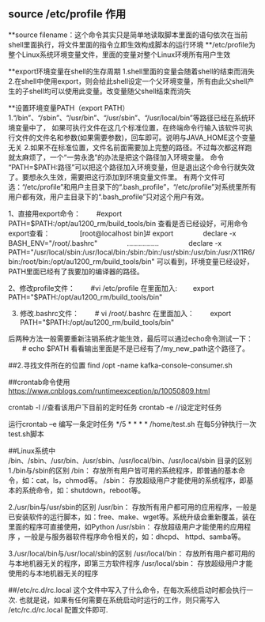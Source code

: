 ## source /etc/profile 作用
**source filename：这个命令其实只是简单地读取脚本里面的语句依次在当前shell里面执行，将文件里面的指令立即生效构成脚本的运行环境 
**/etc/profile为整个Linux系统环境变量文件，里面的变量对整个Linux环境所有用户生效

**export环境变量在shell的生存周期
1.shell里面的变量会随着shell的结束而消失
2.在shell中使用export，则会给此shell设定一个父环境变量，所有由此父shell产生的子shell均可以使用此变量。改变量随父shell结束而消失

**设置环境变量PATH（export PATH）
1.“/bin”、“/sbin”、“/usr/bin”、“/usr/sbin”、“/usr/local/bin”等路径已经在系统环境变量中了，
如果可执行文件在这几个标准位置，在终端命令行输入该软件可执行文件的文件名和参数(如果需要参数)，回车即可。说明与JAVA_HOME这个变量无关
2.如果不在标准位置，文件名前面需要加上完整的路径。不过每次都这样跑就太麻烦了，一个“一劳永逸”的办法是把这个路径加入环境变量。
命令 “PATH=$PATH:路径”可以把这个路径加入环境变量，但是退出这个命令行就失效了。要想永久生效，需要把这行添加到环境变量文件里。
有两个文件可 选：“/etc/profile”和用户主目录下的“.bash_profile”，“/etc/profile”对系统里所有用户都有效，用户主目录下的“.bash_profile”只对这个用户有效。　　

1、直接用export命令：
　　#export PATH=$PATH:/opt/au1200_rm/build_tools/bin
查看是否已经设好，可用命令export查看：
　　　　[root@localhost bin]# export
　　　　declare -x BASH_ENV="/root/.bashrc"
　　　　................
　　　　declare -x PATH="/usr/local/sbin:/usr/local/bin:/sbin:/bin:/usr/sbin:/usr/bin:/usr/X11R6/bin:/root/bin:/opt/au1200_rm/build_tools/bin"
可以看到，环境变量已经设好，PATH里面已经有了我要加的编译器的路径。

2、修改profile文件： 
　　#vi /etc/profile 
在里面加入:
　　export PATH="$PATH:/opt/au1200_rm/build_tools/bin"

3. 修改.bashrc文件：
　　# vi /root/.bashrc
在里面加入：
　　export PATH="$PATH:/opt/au1200_rm/build_tools/bin"

后两种方法一般需要重新注销系统才能生效，最后可以通过echo命令测试一下：
　　# echo $PATH
看看输出里面是不是已经有了/my_new_path这个路径了。



##2.寻找文件所在的位置
find /opt -name kafka-console-consumer.sh


##crontab命令使用
https://www.cnblogs.com/runtimeexception/p/10050809.html

crontab -l  //查看该用户下目前的定时任务
crontab -e  //设定定时任务

运行crontab –e 编写一条定时任务 */5 * * * * /home/test.sh 在每5分钟执行一次test.sh脚本

##Linux系统中 /bin、/sbin、/usr/bin、/usr/sbin、/usr/local/bin、/usr/local/sbin 目录的区别
1./bin与/sbin的区别
/bin：    存放所有用户皆可用的系统程序，即普通的基本命令，如：cat，ls，chmod等。
/sbin：   存放超级用户才能使用的系统程序，即基本的系统命令，如：shutdown，reboot等。

2./usr/bin与/usr/sbin的区别
/usr/bin：    存放所有用户都可用的应用程序，一般是已安装软件的运行脚本，如：free、make、wget等。系统升级会重新覆盖，装在里面的程序可直接使用，如Python
/usr/sbin：   存放超级用户才能使用的应用程序 ，一般是与服务器软件程序命令相关的，如：dhcpd、 httpd、samba等。

3./usr/local/bin与/usr/local/sbin的区别
/usr/local/bin：    存放所有用户都可用的与本地机器无关的程序，即第三方软件程序
/usr/local/sbin：   存放超级用户才能使用的与本地机器无关的程序


##/etc/rc.d/rc.local
这个文件中写入了什么命令，在每次系统启动时都会执行一次.
也就是说，如果有任何需要在系统启动时运行的工作，则只需写入 /etc/rc.d/rc.local 配置文件即可.




